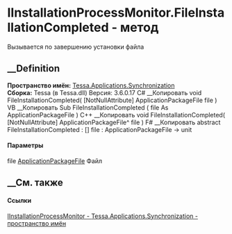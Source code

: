 # IInstallationProcessMonitor.FileInstallationCompleted - метод
Вызывается по завершению установки файла
## __Definition
 **Пространство имён:**
[Tessa.Applications.Synchronization](N_Tessa_Applications_Synchronization.htm)  
 **Сборка:** Tessa (в Tessa.dll) Версия: 3.6.0.17
C# __Копировать
     void FileInstallationCompleted(
    	[NotNullAttribute] ApplicationPackageFile file
    )
VB __Копировать
     Sub FileInstallationCompleted ( 
    	<NotNullAttribute> file As ApplicationPackageFile
    )
C++ __Копировать
     void FileInstallationCompleted(
    	[NotNullAttribute] ApplicationPackageFile^ file
    )
F# __Копировать
     abstract FileInstallationCompleted : 
            [<NotNullAttribute>] file : ApplicationPackageFile -> unit 
#### Параметры
file
[ApplicationPackageFile](T_Tessa_Applications_Package_ApplicationPackageFile.htm)
    Файл
##  __См. также
#### Ссылки
[IInstallationProcessMonitor -
](T_Tessa_Applications_Synchronization_IInstallationProcessMonitor.htm)
[Tessa.Applications.Synchronization - пространство
имён](N_Tessa_Applications_Synchronization.htm)
